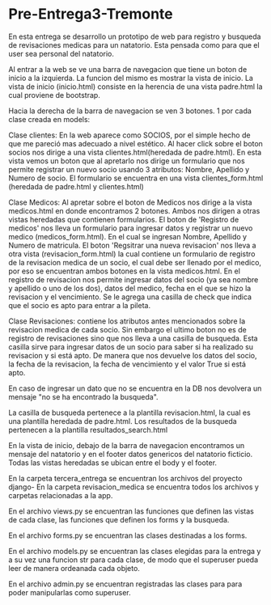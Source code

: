 # Pre-Entrega3-Tremonte


En esta entrega se desarrollo un prototipo de web para registro y busqueda de revisaciones medicas para un natatorio. Esta pensada como para que el user sea personal del natatorio.

Al entrar a la web se ve una barra de navegacion que tiene un boton de inicio a la izquierda. La funcion del mismo es mostrar la vista de inicio. La vista de inicio (inicio.html) consiste en la herencia de una vista padre.html la cual proviene de bootstrap.

Hacia la derecha de la barra de navegacion se ven 3 botones. 1 por cada clase creada en models:

Clase clientes: En la web aparece como SOCIOS, por el simple hecho de que me pareció mas adecuado a nivel estético. Al hacer click sobre el boton socios nos dirige a una vista clientes.html(heredada de padre.html). En esta vista vemos un boton que al apretarlo nos dirige un formulario que nos permite registrar un nuevo socio usando 3 atributos: Nombre, Apellido y Numero de socio. El formulario se encuentra en una vista clientes_form.html (heredada de padre.html y clientes.html)

Clase Medicos: Al apretar sobre el boton de Medicos nos dirige a la vista medicos.html en donde encontramos 2 botones. Ambos nos dirigen a otras vistas heredadas que contienen formularios. El boton de 'Registro de medicos' nos lleva un formulario para ingresar datos y registrar un nuevo medico (medicos_form.html). En el cual se ingresan Nombre, Apellido y Numero de matricula. El boton 'Regsitrar una nueva revisacion' nos lleva a otra vista (revisacion_form.html) la cual contiene un formulario de registro de la revisacion medica de un socio, el cual debe ser llenado por el medico, por eso se encuentran ambos botones en la vista medicos.html. En el registro de revisacion nos permite ingresar datos del socio (ya sea nombre y apellido o uno de los dos), datos del medico, fecha en el que se hizo la revisacion y el vencimiento. Se le agrega una casilla de check que indica que el socio es apto para entrar a la pileta.

Clase Revisaciones: contiene los atributos antes mencionados sobre la revisacion medica de cada socio. Sin embargo el ultimo boton no es de registro de revisaciones sino que nos lleva a una casilla de busqueda. Esta casilla sirve para ingresar datos de un socio para saber si ha realizado su revisacion y si está apto. De manera que nos devuelve los datos del socio, la fecha de la revisacion, la fecha de vencimiento y el valor True si está apto.

En caso de ingresar un dato que no se encuentra en la DB nos devolvera un mensaje "no se ha encontrado la busqueda".

La casilla de busqueda pertenece a la plantilla revisacion.html, la cual es una plantilla heredada de padre.html. Los resultados de la busqueda pertenecen a la plantilla resultados_search.html

En la vista de inicio, debajo de la barra de navegacion encontramos un mensaje del natatorio y en el footer datos genericos del natatorio ficticio. Todas las vistas heredadas se ubican entre el body y el footer.

En la carpeta tercera_entrega se encuentran los archivos del proyecto django- 
En la carpeta revisacion_medica se encuentra todos los archivos y carpetas relacionadas a la app. 

En el archivo views.py se encuentran las funciones que definen las vistas de cada clase, las funciones que definen los forms y la busqueda.

En el archivo forms.py se encuentran las clases destinadas a los forms.

En el archivo models.py se encuentran las clases elegidas para la entrega y a su vez una funcion str para cada clase, de modo que el superuser pueda leer de manera ordeanada cada objeto.

En el archivo admin.py se encuentran registradas las clases para para poder manipularlas como superuser.
